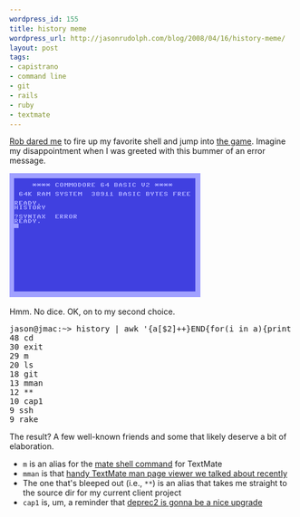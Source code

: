 ```yaml
---
wordpress_id: 155
title: history meme
wordpress_url: http://jasonrudolph.com/blog/2008/04/16/history-meme/
layout: post
tags:
- capistrano
- command line
- git
- rails
- ruby
- textmate
---
```

[Rob dared me](http://robsanheim.com/2008/04/16/history-meme-onwards/ "Panasonic Youth - history meme onwards") to fire up my favorite shell and jump into [the game](http://www.google.com/search?q=history+meme "history meme - Google Search").  Imagine my disappointment when I was greeted with this bummer of an error message.

![20080416 History Meme Commodore 64](/resources/20080416-history-meme-commodore-64.png)

Hmm.  No dice.  OK, on to my second choice.

<pre lang="text">
jason@jmac:~> history | awk '{a[$2]++}END{for(i in a){print a[i] " " i}}' | sort -rn | head
48 cd
30 exit
29 m
20 ls
18 git
13 mman
12 **
10 cap1
9 ssh
9 rake
</pre>          

The result?  A few well-known friends and some that likely deserve a bit of elaboration.  

* <code>m</code> is an alias for the [mate shell command](http://macromates.com/textmate/manual/using_textmate_from_terminal#shell_terminal "Calling TextMate from Other Applications — TextMate Manual") for TextMate
* <code>mman</code> is that [handy TextMate man page viewer we talked about recently](http://jasonrudolph.com/blog/2008/03/14/manning-up-textmate-meets-man-pages/ "jasonrudolph.com - Manning up: TextMate Meets Man Pages")
* The one that's bleeped out (i.e., `**`) is an alias that takes me straight to the source dir for my current client project
* <code>cap1</code> is, um, a reminder that [deprec2 is gonna be a nice upgrade](http://www.deprec.org/#Quickstart "deprec - Trac")
